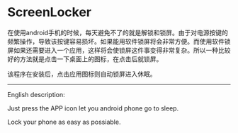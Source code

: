 ScreenLocker
============

在使用android手机的时候，每天避免不了的就是解锁和锁屏。由于对电源按键的频繁操作，导致该按键容易损坏。如果能用软件锁屏将会非常方便。而使用软件锁屏如果还需要进入一个应用，这样将会使锁屏这件事变得非常复杂。所以一种比较好的方法就是点击一下桌面上的图标，在点击后就锁屏。

该程序在安装后，点击应用图标则自动锁屏进入休眠。

--------------------------------------------------------------

English description:

Just press the APP icon let you android phone go to sleep.

Lock your phone as easy as possiable.
